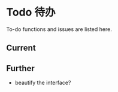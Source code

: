 Todo 待办
==========
To-do functions and issues are listed here.

Current
----------

Further
----------
- beautify the interface?  